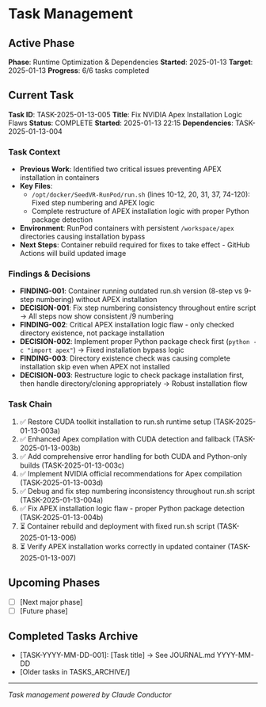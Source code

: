 # Task Management

## Active Phase
**Phase**: Runtime Optimization & Dependencies
**Started**: 2025-01-13
**Target**: 2025-01-13
**Progress**: 6/6 tasks completed

## Current Task
**Task ID**: TASK-2025-01-13-005
**Title**: Fix NVIDIA Apex Installation Logic Flaws
**Status**: COMPLETE
**Started**: 2025-01-13 22:15
**Dependencies**: TASK-2025-01-13-004

### Task Context
<!-- Critical information needed to resume this task -->
- **Previous Work**: Identified two critical issues preventing APEX installation in containers
- **Key Files**: 
  - `/opt/docker/SeedVR-RunPod/run.sh` (lines 10-12, 20, 31, 37, 74-120): Fixed step numbering and APEX logic
  - Complete restructure of APEX installation logic with proper Python package detection
- **Environment**: RunPod containers with persistent `/workspace/apex` directories causing installation bypass
- **Next Steps**: Container rebuild required for fixes to take effect - GitHub Actions will build updated image

### Findings & Decisions
- **FINDING-001**: Container running outdated run.sh version (8-step vs 9-step numbering) without APEX installation
- **DECISION-001**: Fix step numbering consistency throughout entire script → All steps now show consistent /9 numbering
- **FINDING-002**: Critical APEX installation logic flaw - only checked directory existence, not package installation
- **DECISION-002**: Implement proper Python package check first (`python -c "import apex"`) → Fixed installation bypass logic
- **FINDING-003**: Directory existence check was causing complete installation skip even when APEX not installed
- **DECISION-003**: Restructure logic to check package installation first, then handle directory/cloning appropriately → Robust installation flow

### Task Chain
1. ✅ Restore CUDA toolkit installation to run.sh runtime setup (TASK-2025-01-13-003a)
2. ✅ Enhanced Apex compilation with CUDA detection and fallback (TASK-2025-01-13-003b)
3. ✅ Add comprehensive error handling for both CUDA and Python-only builds (TASK-2025-01-13-003c)
4. ✅ Implement NVIDIA official recommendations for Apex compilation (TASK-2025-01-13-003d)
5. ✅ Debug and fix step numbering inconsistency throughout run.sh script (TASK-2025-01-13-004a)
6. ✅ Fix APEX installation logic flaw - proper Python package detection (TASK-2025-01-13-004b)
7. ⏳ Container rebuild and deployment with fixed run.sh script (TASK-2025-01-13-006)
8. ⏳ Verify APEX installation works correctly in updated container (TASK-2025-01-13-007)

## Upcoming Phases
<!-- Future work not yet started -->
- [ ] [Next major phase]
- [ ] [Future phase]

## Completed Tasks Archive
<!-- Recent completions for quick reference -->
- [TASK-YYYY-MM-DD-001]: [Task title] → See JOURNAL.md YYYY-MM-DD
- [Older tasks in TASKS_ARCHIVE/]

---
*Task management powered by Claude Conductor*